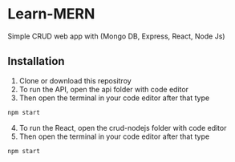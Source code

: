 # Learn-MERN
Simple CRUD web app with (Mongo DB, Express, React, Node Js)

## Installation
1. Clone or download this repositroy <br>
2. To run the API, open the api folder with code editor <br>
3. Then open the terminal in your code editor after that type <br>
```bash
npm start
```
4. To run the React, open the crud-nodejs folder with code editor<br>
5. Then open the terminal in your code editor after that type <br>
```bash
npm start
```

